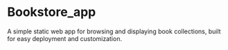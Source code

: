 # Bookstore_app

A simple static web app for browsing and displaying book collections, built for easy deployment and customization.
